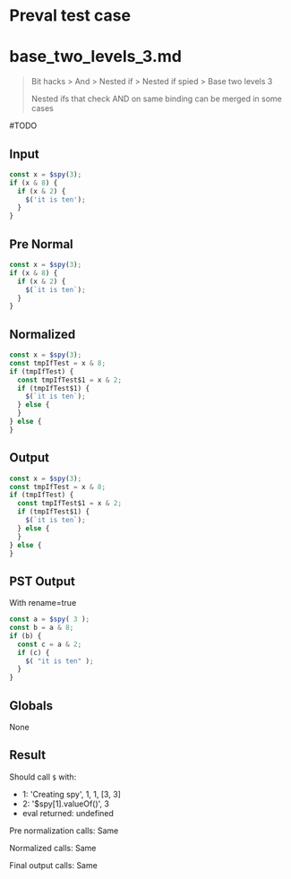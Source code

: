 # Preval test case

# base_two_levels_3.md

> Bit hacks > And > Nested if > Nested if spied > Base two levels 3
>
> Nested ifs that check AND on same binding can be merged in some cases

#TODO

## Input

`````js filename=intro
const x = $spy(3);
if (x & 8) {
  if (x & 2) {
    $('it is ten');
  }
}
`````

## Pre Normal


`````js filename=intro
const x = $spy(3);
if (x & 8) {
  if (x & 2) {
    $(`it is ten`);
  }
}
`````

## Normalized


`````js filename=intro
const x = $spy(3);
const tmpIfTest = x & 8;
if (tmpIfTest) {
  const tmpIfTest$1 = x & 2;
  if (tmpIfTest$1) {
    $(`it is ten`);
  } else {
  }
} else {
}
`````

## Output


`````js filename=intro
const x = $spy(3);
const tmpIfTest = x & 8;
if (tmpIfTest) {
  const tmpIfTest$1 = x & 2;
  if (tmpIfTest$1) {
    $(`it is ten`);
  } else {
  }
} else {
}
`````

## PST Output

With rename=true

`````js filename=intro
const a = $spy( 3 );
const b = a & 8;
if (b) {
  const c = a & 2;
  if (c) {
    $( "it is ten" );
  }
}
`````

## Globals

None

## Result

Should call `$` with:
 - 1: 'Creating spy', 1, 1, [3, 3]
 - 2: '$spy[1].valueOf()', 3
 - eval returned: undefined

Pre normalization calls: Same

Normalized calls: Same

Final output calls: Same
